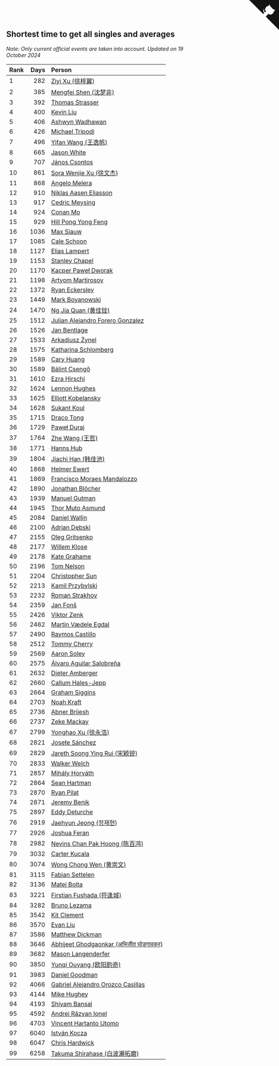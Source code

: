 ## Shortest time to get all singles and averages

*Note: Only current official events are taken into account.*
*Updated on 19 October 2024*

| Rank | Days | Person |
| :--- | ---: | :--- |
| 1 | 282 | [Ziyi Xu (徐梓翼)](https://www.worldcubeassociation.org/persons/2023XUZI01) |
| 2 | 385 | [Mengfei Shen (沈梦非)](https://www.worldcubeassociation.org/persons/2018SHEN07) |
| 3 | 392 | [Thomas Strasser](https://www.worldcubeassociation.org/persons/2022STRA10) |
| 4 | 400 | [Kevin Liu](https://www.worldcubeassociation.org/persons/2023LIUK02) |
| 5 | 406 | [Ashwyn Wadhawan](https://www.worldcubeassociation.org/persons/2022WADH02) |
| 6 | 426 | [Michael Tripodi](https://www.worldcubeassociation.org/persons/2021TRIP01) |
| 7 | 496 | [Yifan Wang (王逸帆)](https://www.worldcubeassociation.org/persons/2017WANY29) |
| 8 | 665 | [Jason White](https://www.worldcubeassociation.org/persons/2016WHIT16) |
| 9 | 707 | [János Csontos](https://www.worldcubeassociation.org/persons/2022CSON01) |
| 10 | 861 | [Sora Wenjie Xu (徐文杰)](https://www.worldcubeassociation.org/persons/2016XUWE02) |
| 11 | 868 | [Angelo Melera](https://www.worldcubeassociation.org/persons/2022MELE01) |
| 12 | 910 | [Niklas Aasen Eliasson](https://www.worldcubeassociation.org/persons/2021ELIA01) |
| 13 | 917 | [Cedric Meysing](https://www.worldcubeassociation.org/persons/2017MEYS02) |
| 14 | 924 | [Conan Mo](https://www.worldcubeassociation.org/persons/2020MOCO01) |
| 15 | 929 | [Hill Pong Yong Feng](https://www.worldcubeassociation.org/persons/2017FENG10) |
| 16 | 1036 | [Max Siauw](https://www.worldcubeassociation.org/persons/2017SIAU02) |
| 17 | 1085 | [Cale Schoon](https://www.worldcubeassociation.org/persons/2014SCHO02) |
| 18 | 1127 | [Elias Lampert](https://www.worldcubeassociation.org/persons/2021LAMP01) |
| 19 | 1153 | [Stanley Chapel](https://www.worldcubeassociation.org/persons/2016CHAP04) |
| 20 | 1170 | [Kacper Paweł Dworak](https://www.worldcubeassociation.org/persons/2020DWOR01) |
| 21 | 1198 | [Artyom Martirosov](https://www.worldcubeassociation.org/persons/2016MART29) |
| 22 | 1372 | [Ryan Eckersley](https://www.worldcubeassociation.org/persons/2019ECKE02) |
| 23 | 1449 | [Mark Boyanowski](https://www.worldcubeassociation.org/persons/2014BOYA01) |
| 24 | 1470 | [Ng Jia Quan (黄佳铨)](https://www.worldcubeassociation.org/persons/2015QUAN03) |
| 25 | 1512 | [Julian Alejandro Forero Gonzalez](https://www.worldcubeassociation.org/persons/2018GONZ30) |
| 26 | 1526 | [Jan Bentlage](https://www.worldcubeassociation.org/persons/2010BENT01) |
| 27 | 1533 | [Arkadiusz Żynel](https://www.worldcubeassociation.org/persons/2018ZYNE01) |
| 28 | 1575 | [Katharina Schlomberg](https://www.worldcubeassociation.org/persons/2020SCHL01) |
| 29 | 1589 | [Cary Huang](https://www.worldcubeassociation.org/persons/2015HUAN48) |
| 30 | 1589 | [Bálint Csengő](https://www.worldcubeassociation.org/persons/2019CSEN01) |
| 31 | 1610 | [Ezra Hirschi](https://www.worldcubeassociation.org/persons/2019HIRS01) |
| 32 | 1624 | [Lennon Hughes](https://www.worldcubeassociation.org/persons/2017HUGH04) |
| 33 | 1625 | [Elliott Kobelansky](https://www.worldcubeassociation.org/persons/2019KOBE03) |
| 34 | 1628 | [Sukant Koul](https://www.worldcubeassociation.org/persons/2014KOUL01) |
| 35 | 1715 | [Draco Tong](https://www.worldcubeassociation.org/persons/2020TONG02) |
| 36 | 1729 | [Paweł Duraj](https://www.worldcubeassociation.org/persons/2016DURA09) |
| 37 | 1764 | [Zhe Wang (王哲)](https://www.worldcubeassociation.org/persons/2019WANZ21) |
| 38 | 1771 | [Hanns Hub](https://www.worldcubeassociation.org/persons/2013HUBH01) |
| 39 | 1804 | [Jiachi Han (韩佳池)](https://www.worldcubeassociation.org/persons/2014HANJ02) |
| 40 | 1868 | [Helmer Ewert](https://www.worldcubeassociation.org/persons/2015EWER01) |
| 41 | 1869 | [Francisco Moraes Mandalozzo](https://www.worldcubeassociation.org/persons/2017MAND13) |
| 42 | 1890 | [Jonathan Blöcher](https://www.worldcubeassociation.org/persons/2018BLOC01) |
| 43 | 1939 | [Manuel Gutman](https://www.worldcubeassociation.org/persons/2017GUTM01) |
| 44 | 1945 | [Thor Muto Asmund](https://www.worldcubeassociation.org/persons/2017ASMU01) |
| 45 | 2084 | [Daniel Wallin](https://www.worldcubeassociation.org/persons/2013WALL03) |
| 46 | 2100 | [Adrian Dębski](https://www.worldcubeassociation.org/persons/2017DEBS01) |
| 47 | 2155 | [Oleg Gritsenko](https://www.worldcubeassociation.org/persons/2011GRIT01) |
| 48 | 2177 | [Willem Klose](https://www.worldcubeassociation.org/persons/2017KLOS01) |
| 49 | 2178 | [Kate Grahame](https://www.worldcubeassociation.org/persons/2018GRAH05) |
| 50 | 2196 | [Tom Nelson](https://www.worldcubeassociation.org/persons/2013NELS01) |
| 51 | 2204 | [Christopher Sun](https://www.worldcubeassociation.org/persons/2017SUNC02) |
| 52 | 2213 | [Kamil Przybylski](https://www.worldcubeassociation.org/persons/2016PRZY01) |
| 53 | 2232 | [Roman Strakhov](https://www.worldcubeassociation.org/persons/2012STRA02) |
| 54 | 2359 | [Jan Fonš](https://www.worldcubeassociation.org/persons/2017FONS04) |
| 55 | 2426 | [Viktor Zenk](https://www.worldcubeassociation.org/persons/2016ZENK01) |
| 56 | 2462 | [Martin Vædele Egdal](https://www.worldcubeassociation.org/persons/2013EGDA02) |
| 57 | 2490 | [Raymos Castillo](https://www.worldcubeassociation.org/persons/2017CAST41) |
| 58 | 2512 | [Tommy Cherry](https://www.worldcubeassociation.org/persons/2015CHER07) |
| 59 | 2569 | [Aaron Soley](https://www.worldcubeassociation.org/persons/2017SOLE01) |
| 60 | 2575 | [Álvaro Aguilar Salobreña](https://www.worldcubeassociation.org/persons/2015SALO01) |
| 61 | 2632 | [Dieter Amberger](https://www.worldcubeassociation.org/persons/2016AMBE02) |
| 62 | 2660 | [Callum Hales-Jepp](https://www.worldcubeassociation.org/persons/2012HALE01) |
| 63 | 2664 | [Graham Siggins](https://www.worldcubeassociation.org/persons/2016SIGG01) |
| 64 | 2703 | [Noah Kraft](https://www.worldcubeassociation.org/persons/2016KRAF01) |
| 65 | 2736 | [Abner Brijesh](https://www.worldcubeassociation.org/persons/2016BRIJ01) |
| 66 | 2737 | [Zeke Mackay](https://www.worldcubeassociation.org/persons/2015MACK06) |
| 67 | 2799 | [Yonghao Xu (徐永浩)](https://www.worldcubeassociation.org/persons/2017XUYO01) |
| 68 | 2821 | [Josete Sánchez](https://www.worldcubeassociation.org/persons/2015SANC18) |
| 69 | 2829 | [Jareth Soong Ying Rui (宋颖锐)](https://www.worldcubeassociation.org/persons/2016SOON01) |
| 70 | 2833 | [Walker Welch](https://www.worldcubeassociation.org/persons/2011WELC01) |
| 71 | 2857 | [Mihály Horváth](https://www.worldcubeassociation.org/persons/2016HORV04) |
| 72 | 2864 | [Sean Hartman](https://www.worldcubeassociation.org/persons/2016HART02) |
| 73 | 2870 | [Ryan Pilat](https://www.worldcubeassociation.org/persons/2016PILA03) |
| 74 | 2871 | [Jeremy Benik](https://www.worldcubeassociation.org/persons/2016BENI05) |
| 75 | 2897 | [Eddy Deturche](https://www.worldcubeassociation.org/persons/2014DETU01) |
| 76 | 2919 | [Jaehyun Jeong (정재현)](https://www.worldcubeassociation.org/persons/2016JEON02) |
| 77 | 2926 | [Joshua Feran](https://www.worldcubeassociation.org/persons/2011FERA01) |
| 78 | 2982 | [Nevins Chan Pak Hoong (陈百鸿)](https://www.worldcubeassociation.org/persons/2010CHAN20) |
| 79 | 3032 | [Carter Kucala](https://www.worldcubeassociation.org/persons/2015KUCA01) |
| 80 | 3074 | [Wong Chong Wen (黄崇文)](https://www.worldcubeassociation.org/persons/2014WENW01) |
| 81 | 3115 | [Fabian Settelen](https://www.worldcubeassociation.org/persons/2015SETT01) |
| 82 | 3136 | [Matej Bolta](https://www.worldcubeassociation.org/persons/2015BOLT01) |
| 83 | 3221 | [Firstian Fushada (符逢城)](https://www.worldcubeassociation.org/persons/2015FUSH01) |
| 84 | 3282 | [Bruno Lezama](https://www.worldcubeassociation.org/persons/2014LEZA02) |
| 85 | 3542 | [Kit Clement](https://www.worldcubeassociation.org/persons/2008CLEM01) |
| 86 | 3570 | [Evan Liu](https://www.worldcubeassociation.org/persons/2009LIUE01) |
| 87 | 3586 | [Matthew Dickman](https://www.worldcubeassociation.org/persons/2013DICK01) |
| 88 | 3646 | [Abhijeet Ghodgaonkar (अभिजीत घोडगावकर)](https://www.worldcubeassociation.org/persons/2013GHOD01) |
| 89 | 3682 | [Mason Langenderfer](https://www.worldcubeassociation.org/persons/2013LANG03) |
| 90 | 3850 | [Yunqi Ouyang (欧阳韵奇)](https://www.worldcubeassociation.org/persons/2007YUNQ01) |
| 91 | 3983 | [Daniel Goodman](https://www.worldcubeassociation.org/persons/2013GOOD01) |
| 92 | 4066 | [Gabriel Alejandro Orozco Casillas](https://www.worldcubeassociation.org/persons/2008CASI01) |
| 93 | 4144 | [Mike Hughey](https://www.worldcubeassociation.org/persons/2007HUGH01) |
| 94 | 4193 | [Shivam Bansal](https://www.worldcubeassociation.org/persons/2011BANS02) |
| 95 | 4592 | [Andrei Răzvan Ionel](https://www.worldcubeassociation.org/persons/2012IONE01) |
| 96 | 4703 | [Vincent Hartanto Utomo](https://www.worldcubeassociation.org/persons/2010UTOM01) |
| 97 | 6040 | [István Kocza](https://www.worldcubeassociation.org/persons/2005KOCZ01) |
| 98 | 6047 | [Chris Hardwick](https://www.worldcubeassociation.org/persons/2003HARD01) |
| 99 | 6258 | [Takuma Shirahase (白波瀬拓磨)](https://www.worldcubeassociation.org/persons/2007SHIR01) |


<a href="https://github.com/JustinTimeCuber/wca_statistics" class="github-corner" aria-label="View source on Github"><svg width="80" height="80" viewBox="0 0 250 250" style="fill:#151513; color:#fff; position: absolute; top: 0; border: 0; right: 0;" aria-hidden="true"><path d="M0,0 L115,115 L130,115 L142,142 L250,250 L250,0 Z"></path><path d="M128.3,109.0 C113.8,99.7 119.0,89.6 119.0,89.6 C122.0,82.7 120.5,78.6 120.5,78.6 C119.2,72.0 123.4,76.3 123.4,76.3 C127.3,80.9 125.5,87.3 125.5,87.3 C122.9,97.6 130.6,101.9 134.4,103.2" fill="currentColor" style="transform-origin: 130px 106px;" class="octo-arm"></path><path d="M115.0,115.0 C114.9,115.1 118.7,116.5 119.8,115.4 L133.7,101.6 C136.9,99.2 139.9,98.4 142.2,98.6 C133.8,88.0 127.5,74.4 143.8,58.0 C148.5,53.4 154.0,51.2 159.7,51.0 C160.3,49.4 163.2,43.6 171.4,40.1 C171.4,40.1 176.1,42.5 178.8,56.2 C183.1,58.6 187.2,61.8 190.9,65.4 C194.5,69.0 197.7,73.2 200.1,77.6 C213.8,80.2 216.3,84.9 216.3,84.9 C212.7,93.1 206.9,96.0 205.4,96.6 C205.1,102.4 203.0,107.8 198.3,112.5 C181.9,128.9 168.3,122.5 157.7,114.1 C157.9,116.9 156.7,120.9 152.7,124.9 L141.0,136.5 C139.8,137.7 141.6,141.9 141.8,141.8 Z" fill="currentColor" class="octo-body"></path></svg></a><style>.github-corner:hover .octo-arm{animation:octocat-wave 560ms ease-in-out}@keyframes octocat-wave{0%,100%{transform:rotate(0)}20%,60%{transform:rotate(-25deg)}40%,80%{transform:rotate(10deg)}}@media (max-width:500px){.github-corner:hover .octo-arm{animation:none}.github-corner .octo-arm{animation:octocat-wave 560ms ease-in-out}}</style>
